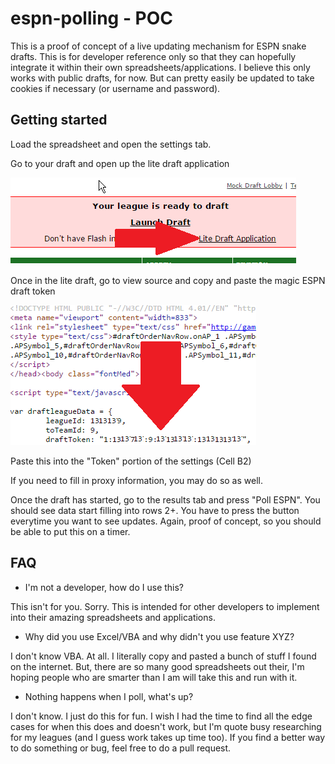 # espn-polling - POC

This is a proof of concept of a live updating mechanism for ESPN snake drafts. This is for developer reference only so that they can hopefully integrate it within their own spreadsheets/applications. I believe this only works with public drafts, for now. But can pretty easily be updated to take cookies if necessary (or username and password).

## Getting started

Load the spreadsheet and open the settings tab.

Go to your draft and open up the lite draft application

![lite draft](https://github.com/jonrad/espn-polling/blob/master/lite-draft.png)

Once in the lite draft, go to view source and copy and paste the magic ESPN draft token

![token](https://github.com/jonrad/espn-polling/blob/master/token.png)

Paste this into the "Token" portion of the settings (Cell B2)

If you need to fill in proxy information, you may do so as well.

Once the draft has started, go to the results tab and press "Poll ESPN". You should see data start filling into rows 2+. You have to press the button everytime you want to see updates. Again, proof of concept, so you should be able to put this on a timer.

## FAQ

* I'm not a developer, how do I use this?

This isn't for you. Sorry. This is intended for other developers to implement into their amazing spreadsheets and applications.

* Why did you use Excel/VBA and why didn't you use feature XYZ?

I don't know VBA. At all. I literally copy and pasted a bunch of stuff I found on the internet. But, there are so many good spreadsheets out their, I'm hoping people who are smarter than I am will take this and run with it.

* Nothing happens when I poll, what's up?

I don't know. I just do this for fun. I wish I had the time to find all the edge cases for when this does and doesn't work, but I'm quote busy researching for my leagues (and I guess work takes up time too). If you find a better way to do something or bug, feel free to do a pull request.
